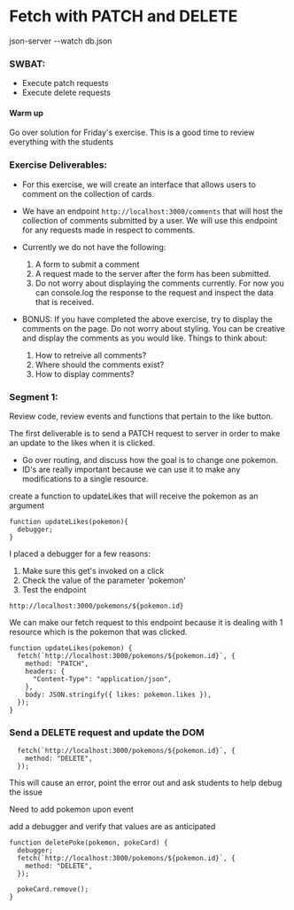 # Fetch with PATCH and DELETE

json-server --watch db.json

### SWBAT:

- Execute patch requests
- Execute delete requests

#### Warm up

Go over solution for Friday's exercise. This is a good time to review everything with the students

### Exercise Deliverables:

- For this exercise, we will create an interface that allows users to comment on the collection of cards.
- We have an endpoint `http://localhost:3000/comments` that will host the collection of comments submitted by a user. We will use this endpoint for any requests made in respect to comments.
- Currently we do not have the following:

  1. A form to submit a comment
  2. A request made to the server after the form has been submitted.
  3. Do not worry about displaying the comments currently. For now you can console.log the response to the request and inspect the data that is received.

- BONUS: If you have completed the above exercise, try to display the comments on the page. Do not worry about styling. You can be creative and display the comments as you would like. Things to think about:
  1. How to retreive all comments?
  2. Where should the comments exist?
  3. How to display comments?

### Segment 1:

Review code, review events and functions that pertain to the like button.

The first deliverable is to send a PATCH request to server in order to make an update to the likes when it is clicked.

- Go over routing, and discuss how the goal is to change one pokemon.
- ID's are really important because we can use it to make any modifications to a single resource.

create a function to updateLikes that will receive the pokemon as an argument

```
function updateLikes(pokemon){
  debugger;
}
```

I placed a debugger for a few reasons:

1. Make sure this get's invoked on a click
2. Check the value of the parameter 'pokemon'
3. Test the endpoint

```
http://localhost:3000/pokemons/${pokemon.id}
```

We can make our fetch request to this endpoint because it is dealing with 1 resource which is the pokemon that was clicked.

```
function updateLikes(pokemon) {
  fetch(`http://localhost:3000/pokemons/${pokemon.id}`, {
    method: "PATCH",
    headers: {
      "Content-Type": "application/json",
    },
    body: JSON.stringify({ likes: pokemon.likes }),
  });
}
```

### Send a DELETE request and update the DOM

```
  fetch(`http://localhost:3000/pokemons/${pokemon.id}`, {
    method: "DELETE",
  });
```

This will cause an error, point the error out and ask students to help debug the issue

Need to add pokemon upon event

add a debugger and verify that values are as anticipated

```
function deletePoke(pokemon, pokeCard) {
  debugger;
  fetch(`http://localhost:3000/pokemons/${pokemon.id}`, {
    method: "DELETE",
  });

  pokeCard.remove();
}
```
